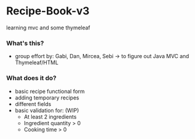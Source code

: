 # Recipe-Book-v3
learning mvc and some thymeleaf
### What's this?
- group effort by: Gabi, Dan, Mircea, Sebi -> to figure out Java MVC and Thymeleaf/HTML

### What does it do?
- basic recipe functional form
- adding temporary recipes
- different fields
- basic validation for: (WIP)
  - At least 2 ingredients
  - Ingredient quantity > 0
  - Cooking time > 0

